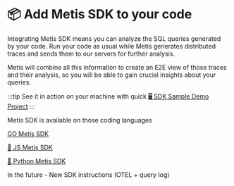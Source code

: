 # 📦 Add Metis SDK to your code

Integrating Metis SDK means you can analyze the SQL queries generated by your code. Run your code as usual while Metis generates distributed traces and sends them to our servers for further analysis.

Metis will combine all this information to create an E2E view of those traces and their analysis, so you will be able to gain crucial insights about your queries.

:::tip
See it in action on your machine with quick
[🖥️ SDK Sample Demo Project](SDK%20Sample%20Demo%20Project.md)
:::

<!--
// TODO add Tabs example
import Tabs from '@theme/Tabs';
import TabItem from '@theme/TabItem';
<Tabs groupId="operating-systems">
<TabItem value="win" label="Windows">Use Ctrl + C to copy.</TabItem>
<TabItem value="mac" label="macOS">Use Command + C to copy.</TabItem>
</Tabs>

<Tabs groupId="operating-systems">
  <TabItem value="win" label="Windows">Use Ctrl + V to paste.</TabItem>
  <TabItem value="mac" label="macOS">Use Command + V to paste.</TabItem>
</Tabs> -->

Metis SDK is available on those coding languages

[GO Metis SDK](GO%20Metis%20SDK.md)

[🥷 JS Metis SDK](JS%20Metis%20SDK/JS%20Metis%20SDK.md)

[🐍 Python Metis SDK](Python%20Metis%20SDK.md)

In the future - New SDK instructions (OTEL + query log)
